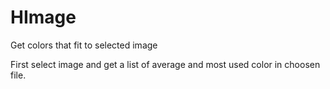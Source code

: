 # HImage
Get colors that fit to selected image

First select image and get a list of average and most used color in choosen file.
